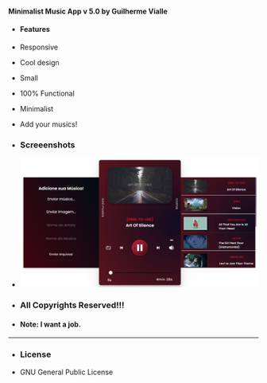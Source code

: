 #### Minimalist Music App v 5.0 by Guilherme Vialle

-   #### Features

-   Responsive
-   Cool design
-   Small
-   100% Functional
-   Minimalist
-   Add your musics!

-   ### Screeenshots

-   ![](Minimalist%20Music%20Player%20-%20v5.0/Screenshots/capture.PNG)

-   ### All Copyrights Reserved!!!

-   #### Note: I want a job.

---

-   ### License

-   GNU General Public License
